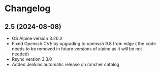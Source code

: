 # Changelog

## 2.5 (2024-08-08)

- OS Alpine version 3.20.2
- Fixed Openssh CVE by upgrading to openssh 9.8 from edge ( the code needs to be removed in future versions of alpine as it will be not needed)
- Rsync version 3.3.0
- Added Jenkins automatic release on rancher catalog


